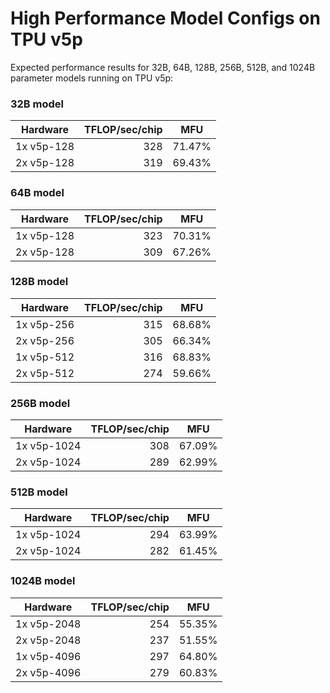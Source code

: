 <!--
 Copyright 2023 Google LLC

 Licensed under the Apache License, Version 2.0 (the "License");
 you may not use this file except in compliance with the License.
 You may obtain a copy of the License at

      https://www.apache.org/licenses/LICENSE-2.0

 Unless required by applicable law or agreed to in writing, software
 distributed under the License is distributed on an "AS IS" BASIS,
 WITHOUT WARRANTIES OR CONDITIONS OF ANY KIND, either express or implied.
 See the License for the specific language governing permissions and
 limitations under the License.
 -->

# High Performance Model Configs on TPU v5p
Expected performance results for 32B, 64B, 128B, 256B, 512B, and 1024B parameter models running on TPU v5p:

### 32B model
| Hardware    | TFLOP/sec/chip     | MFU     | 
| ----------- | -----------------: | ------- | 
| 1x v5p-128  | 328                | 71.47%  |
| 2x v5p-128  | 319                | 69.43%  |

### 64B model
| Hardware    | TFLOP/sec/chip     | MFU     | 
| ----------- | -----------------: | ------- | 
| 1x v5p-128  | 323                | 70.31%  |
| 2x v5p-128  | 309                | 67.26%  |

### 128B model
| Hardware    | TFLOP/sec/chip     | MFU     | 
| ----------- | -----------------: | ------- | 
| 1x v5p-256  | 315                | 68.68%  |
| 2x v5p-256  | 305                | 66.34%  |
| 1x v5p-512  | 316                | 68.83%  |
| 2x v5p-512  | 274                | 59.66%  |

### 256B model
| Hardware    | TFLOP/sec/chip     | MFU     | 
| ----------- | -----------------: | ------- | 
| 1x v5p-1024 | 308                | 67.09%  |
| 2x v5p-1024 | 289                | 62.99%  |

### 512B model
| Hardware    | TFLOP/sec/chip     | MFU     | 
| ----------- | -----------------: | ------- | 
| 1x v5p-1024 | 294                | 63.99%  |
| 2x v5p-1024 | 282                | 61.45%  |

### 1024B model
| Hardware    | TFLOP/sec/chip     | MFU     | 
| ----------- | -----------------: | ------- | 
| 1x v5p-2048 | 254                | 55.35%  |
| 2x v5p-2048 | 237                | 51.55%  |
| 1x v5p-4096 | 297                | 64.80%  |
| 2x v5p-4096 | 279                | 60.83%  |
